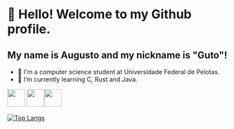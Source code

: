 # 👋 Hello! Welcome to my Github profile.
## My name is Augusto and my nickname is "Guto"!

- 📖 I'm a computer science student at Universidade Federal de Pelotas.
- 🌱 I’m currently learning C, Rust and Java.

<img src="https://cdn.jsdelivr.net/gh/devicons/devicon/icons/c/c-original.svg" width="40" height="40" /> <img src="https://cdn.jsdelivr.net/gh/devicons/devicon/icons/rust/rust-plain.svg" width="40" height="40" /><img src="https://cdn.jsdelivr.net/gh/devicons/devicon/icons/java/java-original.svg" width="40" height="40" />

[![Top Langs](https://github-readme-stats.vercel.app/api/top-langs/?username=gutormolina&layout=compact)](https://github.com/gutormolina/github-readme-stats)
          


<!--
**gutormolina/gutormolina** is a ✨ _special_ ✨ repository because its `README.md` (this file) appears on your GitHub profile.

Here are some ideas to get you started:

- 🔭 I’m currently working on ...
- 👯 I’m looking to collaborate on ...
- 🤔 I’m looking for help with ...
- 💬 Ask me about ...
- 📫 How to reach me: ...
- 😄 Pronouns: ...
- ⚡ Fun fact: ...
-->
